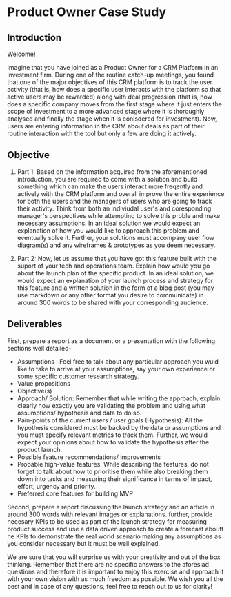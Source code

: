 # Product Owner Case Study

## Introduction

Welcome!

Imagine that you have joined as a Product Owner for a CRM Platform in an investment firm. During one of the routine catch-up meetings, you found that one of the major objectives of this CRM platform is to track the user activity (that is, how does a specific user interacts with the platform so that active users may be rewarded) along with deal progression (that is, how does a specific company moves from the first stage where it just enters the scope of investment to a more advanced stage where it is thoroughly analysed and finally the stage when it is conisdered for investment). Now, users are entering information in the CRM about deals as part of their routine interaction with the tool but only a few are doing it actively. 

## Objective
1. Part 1: Based on the information acquired from the aforementioned introduction, you are required to come with a solution and build something which can make the users interact more freqently and actively with the CRM platform and overall improve the entire experience for both the users and the managers of users who are going to track their activity. Think from both an indiviudal user's and coresponding manager's perspectives while attempting to solve this proble and make necessary assumptions. In an ideal solution we would expect an explanation of how you would like to approach this problem and eventually solve it. Further, your solutions must accompany user flow diagram(s) and any wireframes & prototypes as you deem necessary.


2. Part 2: Now, let us assume that you have got this feature built with the suport of your tech and operations team. Explain how would you go about the launch plan of the specific product. In an ideal solution, we would expect an explanation of your launch process and strategy for this feature and a written solution in the form of a blog post (you may use markdown or any other format you desire to communicate) in around 300 words to be shared with your corresponding audience.

## Deliverables
First, prepare a report as a document or a presentation with the following sections well detailed-
- Assumptions : Feel free to talk about any particular approach you wuld like to take to arrive at your assumptions, say your own experience or some specific customer research strategy.
- Value propositions
- Objective(s)
- Approach/ Solution: Remember that while writing the approach, explain clearly how exactly you are validating the problem and using what assumptions/ hypothesis and data to do so. 
- Pain-points of the current users / user goals (Hypothesis): All the hypothesis considered must be backed by the data or assumptions and you must specify relevant metrics to track them. Further, we would expect your opinions about how to validate the hypothesis after the product launch. 
- Possible feature recommendations/ improvements
- Probable high-value features: While describing the features, do not forget to talk about how to prioritise them while also breaking them down into tasks and measuring their significance in terms of impact, effort, urgency and priority.
- Preferred core features for building MVP

Second, prepare a report discussing the launch strategy and an article in around 300 words with relevant images or explanations. further, provide necesary KPIs to be used as part of the launch strategy for measuring product success and use a data driven approach to create a forecast aboutt he KPIs to demonstrate the real world scenario making any assumptions as you consider necessary but it must be well explained.

We are sure that you will surprise us with your creativity and out of the box thinking. Remember that there are no specific answers to the aforesiad questions and therefore it is important to enjoy this exercise and approach it with your own vision with as much freedom as possible. We wish you all the best and in case of any questions, feel free to reach out to us for clarity!
